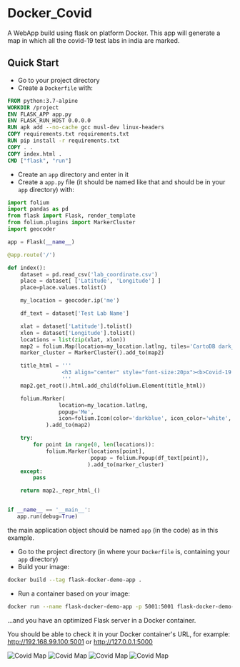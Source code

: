 # Docker_Covid
A WebApp build using flask on platform Docker. This app will generate a map in which all the covid-19 test labs in india are marked.
## Quick Start

* Go to your project directory
* Create a `Dockerfile` with:

```Dockerfile
FROM python:3.7-alpine
WORKDIR /project
ENV FLASK_APP app.py
ENV FLASK_RUN_HOST 0.0.0.0
RUN apk add --no-cache gcc musl-dev linux-headers
COPY requirements.txt requirements.txt
RUN pip install -r requirements.txt
COPY . .
COPY index.html .
CMD ["flask", "run"]
```

* Create an `app` directory and enter in it
* Create a `app.py` file (it should be named like that and should be in your `app` directory) with:

```python
import folium
import pandas as pd
from flask import Flask, render_template
from folium.plugins import MarkerCluster
import geocoder

app = Flask(__name__)

@app.route('/')

def index():
    dataset = pd.read_csv('lab_coordinate.csv')
    place = dataset[ ['Latitude', 'Longitude'] ]
    place=place.values.tolist()

    my_location = geocoder.ip('me')

    df_text = dataset['Test Lab Name']

    xlat = dataset['Latitude'].tolist()
    xlon = dataset['Longitude'].tolist()
    locations = list(zip(xlat, xlon))
    map2 = folium.Map(location=my_location.latlng, tiles='CartoDB dark_matter', zoom_start=8)
    marker_cluster = MarkerCluster().add_to(map2)

    title_html = '''
             	 <h3 align="center" style="font-size:20px"><b>Covid-19 Active Test Lab Near You</b></h3>
             	 '''
    map2.get_root().html.add_child(folium.Element(title_html))

    folium.Marker(
                location=my_location.latlng, 
                popup='Me',
                icon=folium.Icon(color='darkblue', icon_color='white', icon='male', angle=0, prefix='fa')
            ).add_to(map2)

    try:
        for point in range(0, len(locations)):
            folium.Marker(locations[point], 
                          popup = folium.Popup(df_text[point]),
                         ).add_to(marker_cluster)    
    except:
        pass

    return map2._repr_html_()


if __name__ == '__main__':
   app.run(debug=True)
```

the main application object should be named `app` (in the code) as in this example.

* Go to the project directory (in where your `Dockerfile` is, containing your `app` directory)
* Build your image:

```bash
docker build --tag flask-docker-demo-app .
```

* Run a container based on your image:

```bash
docker run --name flask-docker-demo-app -p 5001:5001 flask-docker-demo-app
```

...and you have an optimized Flask server in a Docker container.

You should be able to check it in your Docker container's URL, for example: <a href="http://192.168.99.100:5001" target="_blank">http://192.168.99.100:5001</a> or <a href="http://127.0.0.1:5000" target="_blank">http://127.0.0.1:5000</a>

<img src='https://raw.githubusercontent.com/shivam1808/Docker_Covid_Map/master/pic1.PNG' border='0' alt='Covid Map'/>
<img src='https://raw.githubusercontent.com/shivam1808/Docker_Covid_Map/master/pic2.PNG' border='0' alt='Covid Map'/>

<img src='https://raw.githubusercontent.com/shivam1808/Docker_Covid_Map/master/pic3.PNG' border='0' alt='Covid Map'/>
<img src='https://raw.githubusercontent.com/shivam1808/Docker_Covid_Map/master/pic4.PNG' border='0' alt='Covid Map'/>

